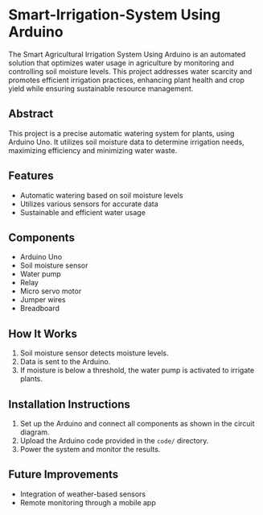 # Smart-Irrigation-System Using Arduino
 The Smart Agricultural Irrigation System Using Arduino is an automated solution that optimizes water usage in agriculture by monitoring and controlling soil moisture levels. This project addresses water scarcity and promotes efficient irrigation practices, enhancing plant health and crop yield while ensuring sustainable resource management.


## Abstract
This project is a precise automatic watering system for plants, using Arduino Uno. It utilizes soil moisture data to determine irrigation needs, maximizing efficiency and minimizing water waste.

## Features
- Automatic watering based on soil moisture levels
- Utilizes various sensors for accurate data
- Sustainable and efficient water usage

## Components
- Arduino Uno
- Soil moisture sensor
- Water pump
- Relay
- Micro servo motor
- Jumper wires
- Breadboard

## How It Works
1. Soil moisture sensor detects moisture levels.
2. Data is sent to the Arduino.
3. If moisture is below a threshold, the water pump is activated to irrigate plants.

## Installation Instructions
1. Set up the Arduino and connect all components as shown in the circuit diagram.
2. Upload the Arduino code provided in the `code/` directory.
3. Power the system and monitor the results.

## Future Improvements
- Integration of weather-based sensors
- Remote monitoring through a mobile app

